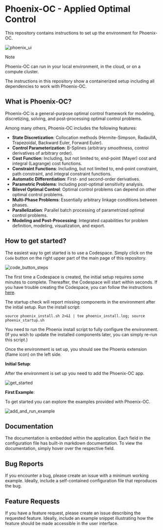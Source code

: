 # Phoenix-OC - Applied Optimal Control

This repository contains instructions to set up the environment for Phoenix-OC.

![phoenix_ui](https://github.com/user-attachments/assets/3f5d7988-6c83-44de-b369-c8626083db3a)

> [!NOTE]  
> Phoenix-OC can run in your local environment, in the cloud, or on a compute cluster.
> 
> The instructions in this repository show a containerized setup including all dependencies to work with Phoenix-OC.

## What is Phoenix-OC?

Phoenix-OC is a general-purpose optimal control framework for modeling, discretizing, solving, and post-processing optimal control problems.

Among many others, Phoenix-OC includes the following features:

- **State Discretization**: Collocation methods (Hermite-Simpson, RadauIIA, Trapezoidal, Backward Euler, Forward Euler).
- **Control Parameterization**: B-Splines (arbitrary smoothness, control derivatives of arbitrary order).
- **Cost Function**: Including, but not limited to, end-point (Mayer) cost and integral (Lagrange) cost functions.
- **Constraint Functions**: Including, but not limited to, end-point constraint, path constraint, and integral constraint functions.  
- **Automatic Differentiation**: First- and second-order derivatives.
- **Parametric Problems**: Including post-optimal sensitivity analysis.
- **Bilevel Optimal Control**: Optimal control problems can depend on other optimal control problems.
- **Multi-Phase Problems**: Essentially arbitrary linkage conditions between phases.
- **Parallelization**: Parallel batch processing of parametrized optimal control problems.
- **Modeling and Post-Processing**: Integrated capabilities for problem definition, modeling, visualization, and export.

## How to get started?

The easiest way to get started is to use a Codespace. Simply click on the `Code` button on the right upper part of the main page of this repository. 

![code_button_steps](https://github.com/user-attachments/assets/2fa9d9f6-d4a7-4d2f-ad5f-dd8d8476957d)

The first time a Codespace is created, the initial setup requires some minutes to complete. Thereafter, the Codespace will start within seconds. If you have trouble creating the Codespace, you can follow the instructions [here](https://docs.github.com/en/codespaces/developing-in-codespaces/creating-a-codespace-for-a-repository).

The startup check will report missing components in the environment after the initial setup. Run the install script:

```
source phoenix_install.sh 2>&1 | tee phoenix_install.log; source phoenix_startup.sh
```

You need to run the Phoenix install script to fully configure the environment. (If you wish to update the installed components later, you can simply re-run this script.)

Once the environment is set up, you should see the Phoenix extension (flame icon) on the left side.

**Initial Setup**:

After the environment is set up you need to add the Phoenix-OC app. 

![get_started](https://github.com/user-attachments/assets/a0896e6b-a940-4916-a4e8-317904d424c1)

**First Example**:

To get started you can explore the examples provided with Phoenix-OC. 

![add_and_run_example](https://github.com/user-attachments/assets/d2ce041d-fdb5-4c60-8496-d01e2197a66a)

## Documentation

The documentation is embedded within the application. Each field in the configuration file has built-in markdown documentation. To view the documentation, simply hover over the respective field.

## Bug Reports

If you encounter a bug, please create an issue with a minimum working example. Ideally, include a self-contained configuration file that reproduces the bug.

## Feature Requests

If you have a feature request, please create an issue describing the requested feature. Ideally, include an example snippet illustrating how the feature should be made accessible in the user interface.

